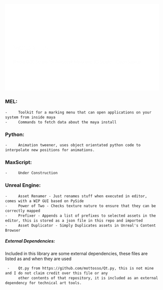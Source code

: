![Simple Logo](https://github.com/MorganRuffell/Technical-Art-Tools/blob/main/Logo.png)


### MEL:
  
    -     Toolkit for a marking menu that can open applications on your system from inside maya
    -     Commands to fetch data about the maya install

### Python:

    -     Animation tweener, uses object orientated python code to interpolate new positions for animations.


### MaxScript:

    -     Under Construction
    
### Unreal Engine:

    -     Asset Renamer - Just renames stuff when executed in editor, comes with a WIP GUI based on PySide
    -     Power of Two - Checks texture nature to ensure that they can be correctly mapped
    -     Prefixer - Appends a list of prefixes to selected assets in the editor, this is stored as a json file in this repo and imported
    -     Asset Duplicator - Simply Duplicates assets in Unreal's Content Browser
   
##### External Dependencies:
Included in this library are some external dependencies, these files are listed as and when they are used

     -    Qt.py from https://github.com/mottosso/Qt.py, this is not mine and I do not claim credit over this file or any
          other contents of that repository, it is included as an external dependency for technical art tools.
